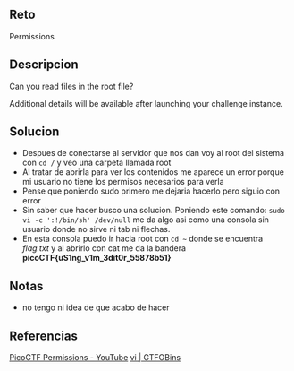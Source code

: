 ## Reto
Permissions
## Descripcion
Can you read files in the root file?

Additional details will be available after launching your challenge instance.

## Solucion
- Despues de conectarse al servidor que nos dan voy al root del sistema con `cd /` y veo una carpeta llamada root
- Al tratar de abrirla para ver los contenidos me aparece un error porque mi usuario no tiene los permisos necesarios para verla
- Pense que poniendo sudo primero me dejaria hacerlo pero siguio con error
- Sin saber que hacer busco una solucion. Poniendo este comando: 
  `sudo vi -c ':!/bin/sh' /dev/null` 
  me da algo asi como una consola sin usuario donde no sirve ni tab ni flechas.
- En esta consola puedo ir hacia root con `cd ~` donde se encuentra *flag.txt* y al abrirlo con cat me da la bandera **picoCTF{uS1ng_v1m_3dit0r_55878b51}**
  
## Notas
- no tengo ni idea de que acabo de hacer

## Referencias

[PicoCTF Permissions - YouTube](https://www.youtube.com/watch?v=ZCM8pLNE2TE)
[vi | GTFOBins](https://gtfobins.github.io/gtfobins/vi/)
